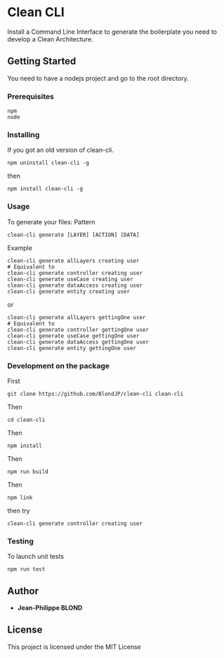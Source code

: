 # Clean CLI

Install a Command Line Interface to generate the boilerplate you need to develop a Clean Architecture.

## Getting Started

You need to have a nodejs project and go to the root directory.

### Prerequisites

```
npm
node
```

### Installing

If you got an old version of clean-cli.

```
npm uninstall clean-cli -g
```

then

```
npm install clean-cli -g
```

### Usage

To generate your files:
Pattern

```
clean-cli generate [LAYER] [ACTION] [DATA]
```

Example

```
clean-cli generate allLayers creating user
# Equivalent to 
clean-cli generate controller creating user
clean-cli generate useCase creating user
clean-cli generate dataAccess creating user
clean-cli generate entity creating user
```

or

```
clean-cli generate allLayers gettingOne user
# Equivalent to 
clean-cli generate controller gettingOne user
clean-cli generate useCase gettingOne user
clean-cli generate dataAccess gettingOne user
clean-cli generate entity gettingOne user
```

### Development on the package

First

```
git clone https://github.com/BlondJP/clean-cli clean-cli
```

Then

```
cd clean-cli
```

Then

```
npm install
```

Then

```
npm run build
```

Then
```
npm link
```

then try

```
clean-cli generate controller creating user
```

### Testing

To launch unit tests

```
npm run test
```

## Author

- **Jean-Philippe BLOND**

## License

This project is licensed under the MIT License
